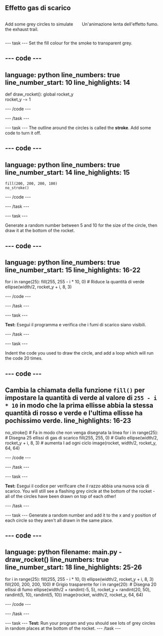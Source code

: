 ## Effetto gas di scarico

<div style="display: flex; flex-wrap: wrap">
<div style="flex-basis: 200px; flex-grow: 1; margin-right: 15px;">

Add some grey circles to simulate the exhaust trail. 
</div>
<div>

Un'animazione lenta dell'effetto fumo.
</div>
</div>

--- task --- Set the fill colour for the smoke to transparent grey.

--- code ---
---
language: python line_numbers: true line_number_start: 10
line_highlights: 14
---

def draw_rocket(): global rocket_y   
rocket_y -= 1


--- /code ---

--- /task ---


--- task --- The outline around the circles is called the **stroke**. Add some code to turn it off.


--- code ---
---
language: python line_numbers: true line_number_start: 14
line_highlights: 15
---

    fill(200, 200, 200, 100) 
    no_stroke()


--- /code ---

--- /task ---


--- task ---

Generate a random number between 5 and 10 for the size of the circle, then draw it at the bottom of the rocket.

--- code ---
---
language: python line_numbers: true line_number_start: 15
line_highlights: 16-22
---

for i in range(25): fill(255, 255 - i * 10, 0)  # Riduce la quantità di verde ellipse(width/2, rocket_y + i, 8, 3)

--- /code ---

--- /task ---

--- task ---

**Test:** Esegui il programma e verifica che i fumi di scarico siano visibili.

--- /task ---

--- task ---

Indent the code you used to draw the circle, and add a loop which will run the code 20 times.

--- code ---
---
Cambia la chiamata della funzione `fill()` per impostare la quantità di verde al valore di `255 - i * 10` in modo che la prima ellisse abbia la stessa quantità di rosso e verde e l'ultima ellisse ha pochissimo verde.
line_highlights: 16-23
---

no_stroke()  # Fa in modo che non venga disegnata la linea for i in range(25):  # Disegna 25 ellissi di gas di scarico fill(255, 255, 0)  # Giallo ellipse(width/2, rocket_y + i, 8, 3)  # aumenta I ad ogni ciclo image(rocket, width/2, rocket_y, 64, 64)


--- /code ---

--- /task ---

--- task ---

**Test:** Esegui il codice per verificare che il razzo abbia una nuova scia di scarico. You will still see a flashing grey circle at the bottom of the rocket - all of the circles have been drawn on top of each other!

--- /task ---

--- task --- Generate a random number and add it to the x and y position of each circle so they aren't all drawn in the same place.


--- code ---
---
language: python filename: main.py - draw_rocket() line_numbers: true line_number_start: 18
line_highlights: 25-26
---

for i in range(25): fill(255, 255 - i * 10, 0) ellipse(width/2, rocket_y + i, 8, 3) fill(200, 200, 200, 100)  # Grigio trasparente for i in range(20):  # Disegna 20 ellissi di fumo ellipse(width/2 + randint(-5, 5), rocket_y + randint(20, 50), randint(5, 10), randint(5, 10)) image(rocket, width/2, rocket_y, 64, 64)

--- /code ---

--- /task ---




--- task --- **Test:** Run your program and you should see lots of grey circles in random places at the bottom of the rocket. --- /task ---